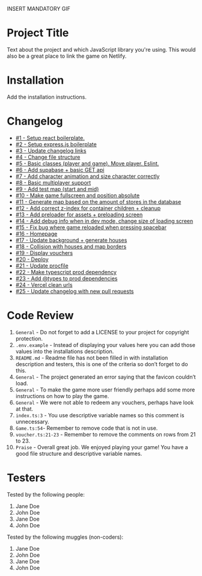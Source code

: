INSERT MANDATORY GIF

# Project Title

Text about the project and which JavaScript library you're using. This would also be a great place to link the game on Netlify.

# Installation

Add the installation instructions.

# Changelog

-   [#1 - Setup react boilerplate.](https://github.com/theo0165/voucher-world/pull/1)
-   [#2 - Setup express.js boilerplate](https://github.com/theo0165/voucher-world/pull/2)
-   [#3 - Update changelog links](https://github.com/theo0165/voucher-world/pull/3)
-   [#4 - Change file structure](https://github.com/theo0165/voucher-world/pull/4)
-   [#5 - Basic classes (player and game). Move player. Eslint.](https://github.com/theo0165/voucher-world/pull/5)
-   [#6 - Add supabase + basic GET api](https://github.com/theo0165/voucher-world/pull/6)
-   [#7 - Add character animation and size character correctly](https://github.com/theo0165/voucher-world/pull/7)
-   [#8 - Basic multiplayer support](https://github.com/theo0165/voucher-world/pull/8)
-   [#9 - Add test map (start and mid)](https://github.com/theo0165/voucher-world/pull/9)
-   [#10 - Make game fullscreen and position absolute](https://github.com/theo0165/voucher-world/pull/10)
-   [#11 - Generate map based on the amount of stores in the database](https://github.com/theo0165/voucher-world/pull/11)
-   [#12 - Add correct z-index for container children + cleanup](https://github.com/theo0165/voucher-world/pull/12)
-   [#13 - Add preloader for assets + preloading screen](https://github.com/theo0165/voucher-world/pull/13)
-   [#14 - Add debug info when in dev mode, change size of loading screen](https://github.com/theo0165/voucher-world/pull/14)
-   [#15 - Fix bug where game reloaded when pressing spacebar](https://github.com/theo0165/voucher-world/pull/15)
-   [#16 - Homepage](https://github.com/theo0165/voucher-world/pull/16)
-   [#17 - Update background + generate houses](https://github.com/theo0165/voucher-world/pull/17)
-   [#18 - Collision with houses and map borders](https://github.com/theo0165/voucher-world/pull/18)
-   [#19 - Display vouchers](https://github.com/theo0165/voucher-world/pull/19)
-   [#20 - Deploy](https://github.com/theo0165/voucher-world/pull/20)
-   [#21 - Update procfile](https://github.com/theo0165/voucher-world/pull/21)
-   [#22 - Make typescript prod dependency](https://github.com/theo0165/voucher-world/pull/22)
-   [#23 - Add @types to prod dependencies](https://github.com/theo0165/voucher-world/pull/23)
-   [#24 - Vercel clean urls](https://github.com/theo0165/voucher-world/pull/24)
-   [#25 - Update changelog with new pull requests](https://github.com/theo0165/voucher-world/pull/25)

# Code Review

1. `General` - Do not forget to add a LICENSE to your project for copyright protection.
2. `.env.example` - Instead of displaying your values here you can add those values into the installations description.
3. `README.md` - Readme file has not been filled in with installation description and testers, this is one of the criteria so don’t forget to do this.
4. `General` - The project generated an error saying that the favicon couldn’t load.
5. `General` - To make the game more user friendly perhaps add some more instructions on how to play the game.
6. `General` - We were not able to redeem any vouchers, perhaps have look at that.
7. `index.ts:3` - You use descriptive variable names so this comment is unnecessary. 
8. `Game.ts:54`- Remember to remove code that is not in use. 
9. `voucher.ts:21-23` - Remember to remove the comments on rows from 21 to 23.
10. `Praise` - Overall great job. We enjoyed playing your game! You have a good file structure and descriptive variable names.

# Testers

Tested by the following people:

1. Jane Doe
2. John Doe
3. Jane Doe
4. John Doe

Tested by the following muggles (non-coders):

1. Jane Doe
2. John Doe
3. Jane Doe
4. John Doe
